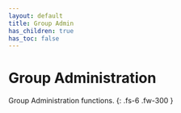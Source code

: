 ```yaml
---
layout: default
title: Group Admin
has_children: true
has_toc: false
---
```


# Group Administration

Group Administration functions.
{: .fs-6 .fw-300 }